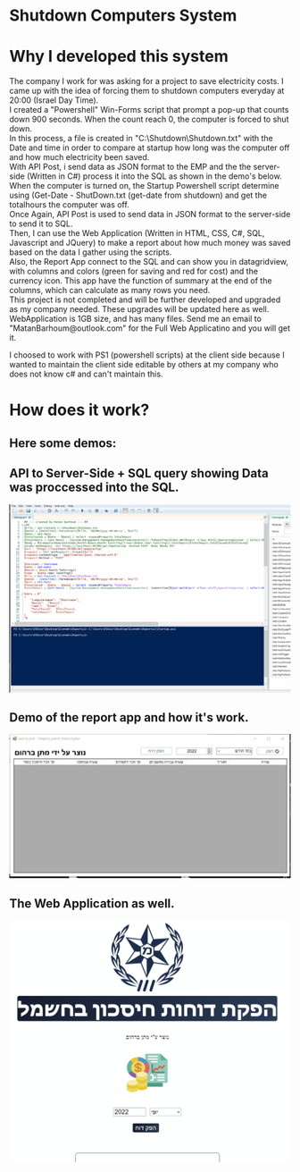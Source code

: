 # Shutdown Computers System

<h1>Why I developed this system</h1>
The company I work for was asking for a project to save electricity costs. I came up with the idea of forcing them to shutdown computers everyday at 20:00 (Israel Day Time). <br>
I created a "Powershell" Win-Forms script that prompt a pop-up that counts down 900 seconds. When the count reach 0, the computer is forced to shut down. <br>
In this process, a file is created in "C:\Shutdown\Shutdown.txt" with the Date and time in order to compare at startup how long was the computer off and how much electricity been saved. <br>
With API Post, i send data as JSON format to the EMP and the the server-side (Written in C#) process it into the SQL as shown in the demo's below. <br>
When the computer is turned on, the Startup Powershell script determine using (Get-Date - ShutDown.txt (get-date from shutdown) and get the totalhours the computer was off. <br>
Once Again, API Post is used to send data in JSON format to the server-side to send it to SQL. <br>
Then, I can use the Web Application (Written in HTML, CSS, C#, SQL, Javascript and JQuery) to make a report about how much money was saved based on the data I gather using the scripts. <br>
Also, the Report App connect to the SQL and can show you in datagridview, with columns and colors (green for saving and red for cost) and the currency icon. This app have the function of summary at the end of the columns, which can calculate as many rows you need. <br>
This project is not completed and will be further developed and upgraded as my company needed. These upgrades will be updated here as well. <br>
WebApplication is 1GB size, and has many files. Send me an email to "MatanBarhoum@outlook.com" for the Full Web Applicatino and you will get it. <br>

I choosed to work with PS1 (powershell scripts) at the client side because I wanted to maintain the client side editable by others at my company who does not know c# and can't maintain this.
<h1>How does it work?</h1>
<h2>Here some demos:</h2>

<h2>API to Server-Side + SQL query showing Data was proccessed into the SQL.</h2>
<img src="APIToSQLDemo.gif">
<h2>Demo of the report app and how it's work.</h2>
<img src="AppDemo.gif">
<h2>The Web Application as well.</h2>
<img src="WebDemo.gif">
